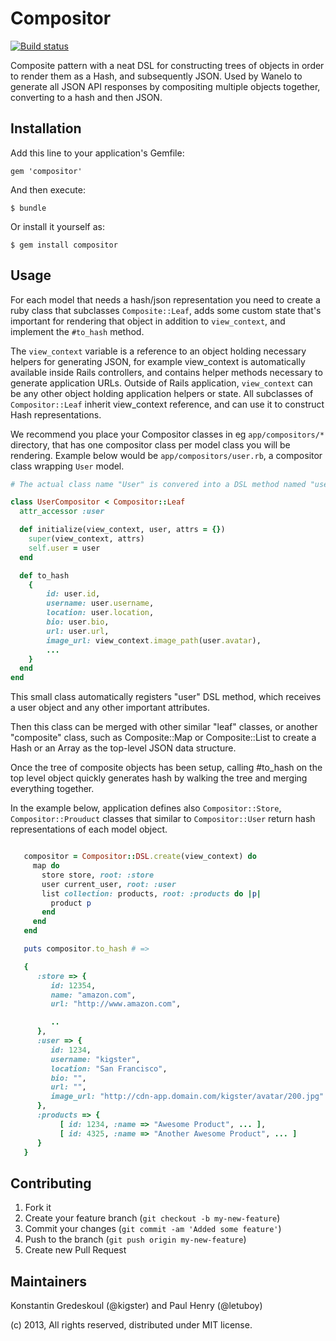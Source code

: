 Compositor
=====

[![Build status](https://secure.travis-ci.org/wanelo/compositor.png)](http://travis-ci.org/wanelo/compositor)

Composite pattern with a neat DSL for constructing trees of objects in order to render them as a Hash, and subsequently
JSON.  Used by Wanelo to generate all JSON API responses by compositing multiple objects together, converting to
a hash and then JSON.


## Installation

Add this line to your application's Gemfile:

    gem 'compositor'

And then execute:

    $ bundle

Or install it yourself as:

    $ gem install compositor

## Usage

For each model that needs a hash/json representation you need to create a ruby class that subclasses ```Composite::Leaf```,
adds some custom state that's important for rendering that object in addition to ```view_context```, and implement the ```#to_hash```
method.

The ```view_context``` variable is a reference to an object holding necessary helpers for generating JSON, for example
view_context is automatically available inside Rails controllers, and contains helper methods necessary to generate application URLs.
Outside of Rails application, ```view_context``` can be any other object holding application helpers or state.  All
subclasses of ```Compositor::Leaf``` inherit view_context reference, and can use it to construct Hash representations.

We recommend you place your Compositor classes in eg ```app/compositors/*``` directory, that has one compositor
class per model class you will be rendering. Example below would be ```app/compositors/user.rb```, a compositor class
wrapping ```User``` model.

```ruby
# The actual class name "User" is convered into a DSL method named "user", shown later.

class UserCompositor < Compositor::Leaf
  attr_accessor :user

  def initialize(view_context, user, attrs = {})
    super(view_context, attrs)
    self.user = user
  end

  def to_hash
    {
        id: user.id,
        username: user.username,
        location: user.location,
        bio: user.bio,
        url: user.url,
        image_url: view_context.image_path(user.avatar),
        ...
    }
  end
end
```

This small class automatically registers "user" DSL method, which receives a user object and any other
important attributes.

Then this class can be merged with other similar "leaf" classes, or another "composite" class, such as
Composite::Map or Composite::List to create a Hash or an Array as the top-level JSON data structure.

Once the tree of composite objects has been setup, calling #to_hash on the top level object quickly
generates hash by walking the tree and merging everything together.

In the example below, application defines also ```Compositor::Store```, ```Compositor::Prouduct``` classes
that similar to ```Compositor::User``` return hash representations of each model object.

```ruby

   compositor = Compositor::DSL.create(view_context) do
     map do
       store store, root: :store
       user current_user, root: :user
       list collection: products, root: :products do |p|
         product p
       end
     end
   end

   puts compositor.to_hash # =>

   {
      :store => {
         id: 12354,
         name: "amazon.com",
         url: "http://www.amazon.com",

         ..
      },
      :user => {
         id: 1234,
         username: "kigster",
         location: "San Francisco",
         bio: "",
         url: "",
         image_url: "http://cdn-app.domain.com/kigster/avatar/200.jpg"
      },
      :products => {
           [ id: 1234, :name => "Awesome Product", ... ],
           [ id: 4325, :name => "Another Awesome Product", ... ]
      }
   }
```

## Contributing

1. Fork it
2. Create your feature branch (`git checkout -b my-new-feature`)
3. Commit your changes (`git commit -am 'Added some feature'`)
4. Push to the branch (`git push origin my-new-feature`)
5. Create new Pull Request

## Maintainers

Konstantin Gredeskoul (@kigster) and Paul Henry (@letuboy)

(c) 2013, All rights reserved, distributed under MIT license.
